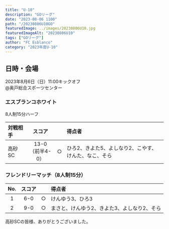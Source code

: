```yaml
---
title: "U-10"
description: "GOリーグ"
date: "2023-08-06 1100"
path: "/20230806U10GO"
featuredImage: ../images/20230806U10.jpg
featuredImageAlt: "20230806U10"
tags: ["GOリーグ"]
author: "FC Esblanco"
category: "2023年度U-10"
---
```


## 日時・会場

2023年8月6日（日）11:00キックオフ<br>
@奥戸総合スポーツセンター

### エスブランコホワイト
8人制15分ハーフ  

| 対戦相手| スコア |   | 得点者  |
|:----|:------:|:-:|:--------|
| 高砂SC | 13-0<br>（前半4-0） | ○ |ひろ2、きよた5、よしなり2、こやす、けんた、なこ、そら|

### フレンドリーマッチ（8人制15分）　

| No.| スコア |   | 得点者  |
|:--:|:------:|:-:|:--------|
| 1  | 6-0 | ○ |けんゆう3、ひろ3|
| 2  | 9-0 | ○ |まさと、けんゆう2、きよた3、よしなり2、そら|

高砂SCの皆様、ありがとうございました。
